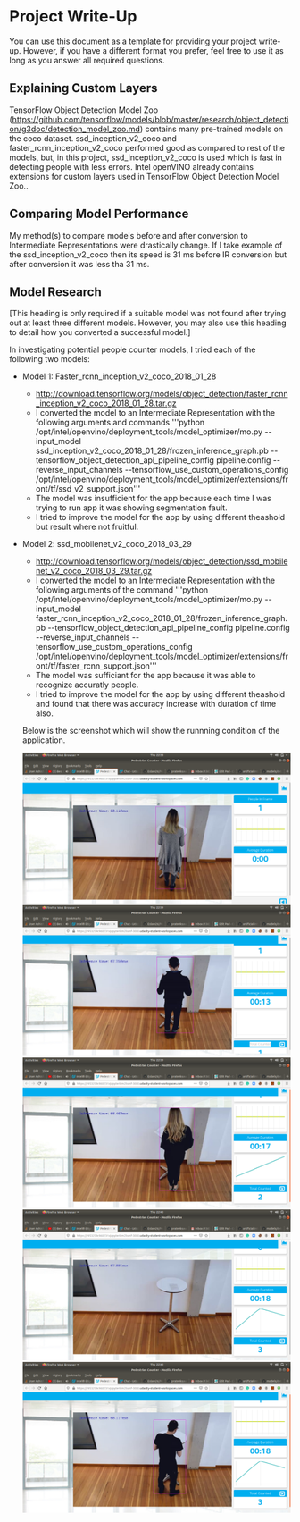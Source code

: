 # Project Write-Up

You can use this document as a template for providing your project write-up. However, if you
have a different format you prefer, feel free to use it as long as you answer all required
questions.

## Explaining Custom Layers

TensorFlow Object Detection Model Zoo (https://github.com/tensorflow/models/blob/master/research/object_detection/g3doc/detection_model_zoo.md) contains many pre-trained models on the coco dataset. 
ssd_inception_v2_coco and faster_rcnn_inception_v2_coco performed good as compared to rest of the models, 
but, in this project, ssd_inception_v2_coco is used which is fast in detecting people with less errors. 
Intel openVINO already contains extensions for custom layers used in TensorFlow Object Detection Model Zoo..

## Comparing Model Performance

My method(s) to compare models before and after conversion to Intermediate Representations
were drastically change. If I take example of the ssd_inception_v2_coco then its speed is 31 ms before IR conversion but after conversion it was less tha 31 ms.




## Model Research

[This heading is only required if a suitable model was not found after trying out at least three
different models. However, you may also use this heading to detail how you converted 
a successful model.]

In investigating potential people counter models, I tried each of the following two models:

- Model 1: Faster_rcnn_inception_v2_coco_2018_01_28
  - http://download.tensorflow.org/models/object_detection/faster_rcnn_inception_v2_coco_2018_01_28.tar.gz
  - I converted the model to an Intermediate Representation with the following arguments and commands '''python /opt/intel/openvino/deployment_tools/model_optimizer/mo.py --input_model ssd_inception_v2_coco_2018_01_28/frozen_inference_graph.pb --tensorflow_object_detection_api_pipeline_config pipeline.config --reverse_input_channels --tensorflow_use_custom_operations_config /opt/intel/openvino/deployment_tools/model_optimizer/extensions/front/tf/ssd_v2_support.json'''
  - The model was insufficient for the app because each time I was trying to run app it was showing segmentation fault.
  - I tried to improve the model for the app by using different theashold but result where not fruitful.

- Model 2: ssd_mobilenet_v2_coco_2018_03_29
  - http://download.tensorflow.org/models/object_detection/ssd_mobilenet_v2_coco_2018_03_29.tar.gz
  - I converted the model to an Intermediate Representation with the following arguments of the command '''python /opt/intel/openvino/deployment_tools/model_optimizer/mo.py --input_model faster_rcnn_inception_v2_coco_2018_01_28/frozen_inference_graph.pb --tensorflow_object_detection_api_pipeline_config pipeline.config --reverse_input_channels --tensorflow_use_custom_operations_config /opt/intel/openvino/deployment_tools/model_optimizer/extensions/front/tf/faster_rcnn_support.json'''
  - The model was sufficiant for the app because it was able to recognize accuratly people.
  - I tried to improve the model for the app by using different theashold and found that there was accuracy increase with duration of time also.
  
  Below is the screenshot which will show the runnning condition of the application.
  
  ![First Person](screenshots/image1.png)\
  ![Second Person](screenshots/image2.png)\
  ![Third Person](screenshots/image3.png)\
  ![Third Person](screenshots/image4.png)\
  ![Fourth Person](screenshots/image5.png)



  
  
